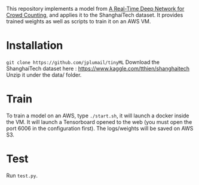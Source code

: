 This repository implements a model from [A Real-Time Deep Network for Crowd Counting](https://arxiv.org/abs/2002.06515), and applies it to the ShanghaiTech dataset. It provides trained weights as well as scripts to train it on an AWS VM.

# Installation

`git clone https://github.com/jplumail/tinyML`
Download the ShanghaiTech dataset here : https://www.kaggle.com/tthien/shanghaitech
Unzip it under the data/ folder.

# Train

To train a model on an AWS, type `./start.sh`, it will launch a docker inside the VM. It will launch a Tensorboard opened to the web (you must open the port 6006 in the configuration first). The logs/weights will be saved on AWS S3.

# Test

Run `test.py`.